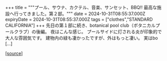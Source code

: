 +++
title = """プール、サウナ、カクテル、音楽、サンセット、BBQ!! 最高な施設へ行ってきました。第２部。"""
date = 2024-10-31T08:55:37.000Z
expiryDate = 2024-10-31T08:55:37.000Z
tags = ["clothes","STANDARD CALIFORNIA"]
+++
先日の第１部に続き、botanical pool club（ボタニカルプールクラブ）の後編。 夜はこんな感じ。 プールサイドに灯される炎が印象的で大人な雰囲気です。 建物内の緑も凄かったですが、外はもっと凄い。 実はbo \[…\]

[[source]](https://www.standardcalifornia.com/blog/50264.html)
